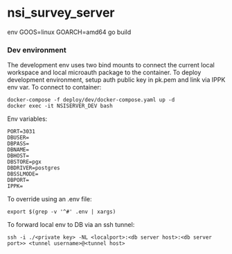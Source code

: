 # nsi_survey_server

env GOOS=linux GOARCH=amd64 go build

### Dev environment

The development env uses two bind mounts to connect the current local workspace and local microauth package to the container. To deploy development environment,
setup auth public key in pk.pem and link via IPPK env var. To connect to container:

    docker-compose -f deploy/dev/docker-compose.yaml up -d
    docker exec -it NSISERVER_DEV bash

Env variables:

    PORT=3031
    DBUSER=
    DBPASS=
    DBNAME=
    DBHOST=
    DBSTORE=pgx
    DBDRIVER=postgres
    DBSSLMODE=
    DBPORT=
    IPPK=

To override using an .env file:

    export $(grep -v '^#' .env | xargs)

To forward local env to DB via an ssh tunnel:

    ssh -i ./<private key> -NL <localport>:<db server host>:<db server port>> <tunnel username>@<tunnel host>
